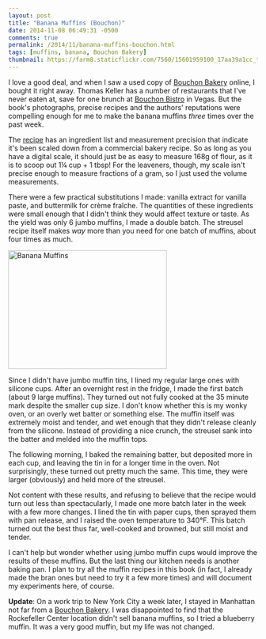 ```yaml
---
layout: post
title: "Banana Muffins (Bouchon)"
date: 2014-11-08 06:49:31 -0500
comments: true
permalink: /2014/11/banana-muffins-bouchon.html
tags: [muffins, banana, Bouchon Bakery]
thumbnail: https://farm8.staticflickr.com/7560/15601959100_17aa39a1cc_t.jpg
---
```


I love a good deal, and when I saw a used copy of [Bouchon
Bakery](/tag/Bouchon%20Bakery) online, I bought it right away.
Thomas Keller has a number of restaurants that I've
never eaten at, save for one brunch at [Bouchon
Bistro](https://secure.flickr.com/photos/gnuf/4843552858/in/set-72157624615076766)
in Vegas. But the book's photographs, precise recipes and the authors'
reputations were compelling enough for me to make the banana muffins
*three* times over the past week.

The
[recipe](http://www.mission-food.com/2014/02/bouchon-bakery-banana-muffins.html)
has an ingredient list and measurement precision that indicate it's been
scaled down from a commercial bakery recipe. So as long as you have a
digital scale, it should just be as easy to measure 168g of flour, as it is
to scoop out 1&frac14; cup + 1 tbsp! For the leaveners, though, my scale
isn't precise enough to measure fractions of a gram, so I just used the
volume measurements.

There were a few practical substitutions I made: vanilla extract for
vanilla paste, and buttermilk for crème fraîche. The quantities of these
ingredients were small enough that I didn't think they would affect
texture or taste. As the yield was only 6 jumbo muffins, I made a double
batch. The streusel recipe itself makes *way* more than you need for one
batch of muffins, about four times as much.

<a href="https://www.flickr.com/photos/gnuf/15601959100" title="Banana
Muffins by Eric Fung, on Flickr"><img
src="https://farm8.staticflickr.com/7560/15601959100_17aa39a1cc_n.jpg"
width="320" height="240" alt="Banana Muffins"></a>

Since I didn't have jumbo muffin tins, I lined my regular large
ones with silicone cups. After an overnight rest in the fridge, I
made the first batch (about 9 large muffins). They turned out not
fully cooked at the 35 minute mark despite the smaller cup size. I
don't know whether this is my wonky oven, or an overly wet batter
or something else. The muffin itself was extremely moist and tender,
and wet enough that they didn't release cleanly from the silicone.
Instead of providing a nice crunch, the streusel sank into the batter
and melded into the muffin tops.

The following morning, I baked the remaining batter, but deposited more
in each cup, and leaving the tin in for a longer time in the oven.
Not surprisingly, these turned out pretty much the same. This time, they
were larger (obviously) and held more of the streusel.

Not content with these results, and refusing to believe that the recipe
would turn out less than spectacularly, I made one more batch later in
the week with a few more changes. I lined the tin with paper cups, then 
sprayed them with pan release, and I raised the oven temperature to
340&deg;F. This batch turned out the best thus far, well-cooked and
browned, but still moist and tender.

I can't help but wonder whether using jumbo muffin cups would improve
the results of these muffins. But the last thing our kitchen needs
is another baking pan. I plan to try all the muffin recipes in this
book (in fact, I already made the bran ones but need to try it a
few more times) and will document my experiments here, of course.

**Update**: On a work trip to New York City a week later, I stayed
in Manhattan not far from a [Bouchon
Bakery](https://secure.flickr.com/photos/gnuf/15786785805/in/photostream/).
I was disappointed to find that the Rockefeller Center location
didn't sell banana muffins, so I tried a blueberry muffin. It was
a very good muffin, but my life was not changed.

